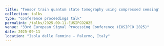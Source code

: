 ```yaml
---
title: "Tensor train quantum state tomography using compressed sensing"
collection: talks
type: "Conference proceedings talk"
permalink: /talks/2025-09-11-EUSIPCO2025
venue: "33rd European Signal Processing Conference (EUSIPCO 2025)"
date: 2025-09-11
location: "Isola delle Femmine – Palermo, Italy"
---
```

